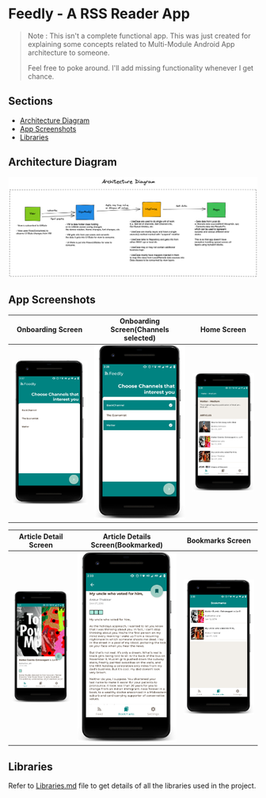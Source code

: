 # Feedly - A RSS Reader App

> Note : This isn't a complete functional app. This was just created for explaining some concepts related to Multi-Module Android App architecture to someone.
> 
>
> Feel free to poke around. I'll add missing functionality whenever I get chance. 


## Sections
- [Architecture Diagram](#architecture-diagram)
- [App Screenshots](#app-screenshots)
- [Libraries](#libraries)
## Architecture Diagram

![Architecture Diagram](./screenshots/architecture_diagram.png)

## App Screenshots
| Onboarding Screen | Onboarding Screen(Channels selected)  | Home Screen | 
:------------------:|:-------------------------------------:|:-----------:|
![Onboarding_Screen](./screenshots/onboarding_state_1.png) | ![Onboarding_Screen](./screenshots/onboarding_state_2.png) | ![Home Screen](./screenshots/home_screen.png)
 

| Article Detail Screen | Article Details Screen(Bookmarked) | Bookmarks Screen | 
:----------------------:|:----------------------------------:|:----------------:|
![Article Details Screen](./screenshots/article_detail_screen.png) | ![Bookmarked Article](./screenshots/bookmarked_article.png) | ![Bookmarks Screen](./screenshots/bookmark_screen.png)


## Libraries

Refer to [Libraries.md](./Libraries.md) file to get details of all the libraries used in the project.

